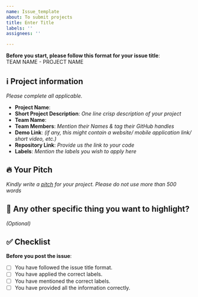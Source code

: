 ```yaml
---
name: Issue_template
about: To submit projects
title: Enter Title
labels: ''
assignees: ''

---
```


**Before you start, please follow this format for your issue title**:  
TEAM NAME - PROJECT NAME
## ℹ️ Project information
_Please complete all applicable._
- **Project Name**:
- **Short Project Description**: _One line crisp description of your project_
- **Team Name**:
- **Team Members**: _Mention their Names & tag their GitHub handles_
- **Demo Link**: _(if any, this might contain a website/ mobile application link/ short video, etc.)_
- **Repository Link**: _Provide us the link to your code_
- **Labels**: _Mention the labels you wish to apply here_

## 🔥 Your Pitch
_Kindly write a [pitch](https://medium.com/next-media-accelerator/pitch-your-hackathon-product-in-3-minutes-and-conquer-the-jury-9f86bfbdba6f) for your project. Please do not use more than 500 words_
## 🔦 Any other specific thing you want to highlight?
_(Optional)_
## ✅ Checklist

**Before you post the issue**:
- [ ] You have followed the issue title format.
- [ ] You have applied the correct labels.
- [ ] You have mentioned the correct labels.
- [ ] You have provided all the information correctly.
